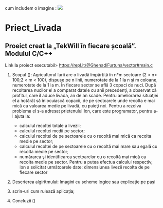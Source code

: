 cum includem o imagine :
![](https://www.google.com/url?sa=i&url=https%3A%2F%2Fwww.publika.md%2Fun-fotograf-creeaza-opere-de-arta-cu-ajutorul-luminii-imagini-uimitoare_2971857.html&psig=AOvVaw0VdO545SKn-jW5aZmPnVpT&ust=1608743065480000&source=images&cd=vfe&ved=0CAIQjRxqFwoTCJCB4fOJ4u0CFQAAAAAdAAAAABAN)



# Priect_Livada
## Proeict creat la „TekWill în fiecare școală”. Modulul C/C++

Link la proiect executabil> https://repl.it/@GhenadiFurtuna/vector#main.c
1. Scopul ():
Agricultorul Iurii are o livadă împărţită în n*m sectoare (2 < n< 100;2 < m < 100), dispuse pe n linii, numerotate de la 1 la n şi m coloane, numerotate de la 1 la m. În fiecare sector se află 3 copaci de nuci. După recoltarea nucilor el a comparat datele cu anii precedenţi, a observat că profitul, care îl aduce livada, an de an scade. 
Pentru ameliorarea situaţiei  el a hotărât să înlocuiască copacii, de pe sectoarele unde recolta e mai mică ca valoarea medie pe livadă, cu puieţi noi.
Pentru a rezolva problema el s-a adresat prietenului Ion, care este programator, pentru a-l ajuta la:
    - calculul recoltei totale a livezii;
    - calculul recoltei medii pe sector;
    - calculul recoltei de pe sectoarele cu o recoltă mai mică ca recolta medie pe sector;
    - calculul recoltei de pe sectoarele cu o recoltă mai mare sau egală cu recolta medie pe sector;
    - numărarea şi identificarea sectoarelor cu o recoltă mai mică ca recolta medie pe sector.
	Pentru a putea efectua calculul respectiv, Ion a solicitat următoarele date:
dimensiunea livezii
recolta de pe fiecare sector

2. Descrierea algiritmului: 
      Imagini cu scheme logice 
      sau explicație pe pași
3. scrin-uri cum rulează aplicația;
4. Concluzii ()

